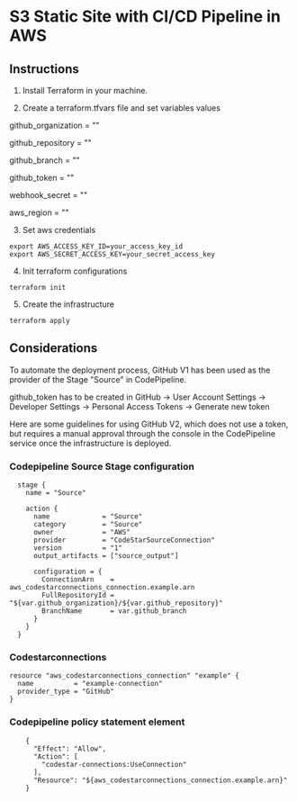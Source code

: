 # S3 Static Site with CI/CD Pipeline in AWS

## Instructions

1. Install Terraform in your machine.

2. Create a terraform.tfvars file and set variables values

github_organization = ""

github_repository = ""

github_branch = ""

github_token = ""

webhook_secret = ""

aws_region = ""

3. Set aws credentials

```
export AWS_ACCESS_KEY_ID=your_access_key_id
export AWS_SECRET_ACCESS_KEY=your_secret_access_key
```

4. Init terraform configurations
```
terraform init
```

5. Create the infrastructure
```
terraform apply
```

## Considerations

To automate the deployment process, GitHub V1 has been used as the provider of the Stage "Source" in CodePipeline.

github_token has to be created in GitHub -> User Account Settings -> Developer Settings -> Personal Access Tokens -> Generate new token

Here are some guidelines for using GitHub V2, which does not use a token, but requires a manual approval through the console in the CodePipeline service once the infrastructure is deployed.


### Codepipeline Source Stage configuration

```
  stage {
    name = "Source"

    action {
      name             = "Source"
      category         = "Source"
      owner            = "AWS"
      provider         = "CodeStarSourceConnection"
      version          = "1"
      output_artifacts = ["source_output"]

      configuration = {
        ConnectionArn    = aws_codestarconnections_connection.example.arn
        FullRepositoryId = "${var.github_organization}/${var.github_repository}"
        BranchName       = var.github_branch
      }
    }
  }
```

### Codestarconnections

```
resource "aws_codestarconnections_connection" "example" {
  name          = "example-connection"
  provider_type = "GitHub"
}
```

### Codepipeline policy statement element

```
    {
      "Effect": "Allow",
      "Action": [
        "codestar-connections:UseConnection"
      ],
      "Resource": "${aws_codestarconnections_connection.example.arn}"
    }
```
